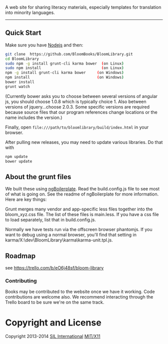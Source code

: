 A web site for sharing literacy materials, especially templates for translation into minority languages.

***

## Quick Start

Make sure you have [Nodejs](http://nodejs.org/download/) and then:

```sh
git clone  https://github.com/BloomBooks/BloomLibrary.git
cd BloomLibrary
sudo npm -g install grunt-cli karma bower  (on Linux)
sudo npm install                           (on Linux)
npm -g install grunt-cli karma bower     (on Windows)
npm install                              (on Windows)
bower install
grunt watch
```

(Currently bower asks you to choose between several versions of angular js,
you should choose 1.0.8 which is typically choice 1.
Also between versions of jquery...choose 2.0.3.
Some specific versions are required because source files that our program
references change locations or the name includes the version.)

Finally, open `file:///path/to/bloomlibrary/build/index.html` in your browser.

After pulling new releases, you may need to update various libraries. Do that with


```sh
npm update
bower update
```

## About the grunt files

We built these using [ngBoilerplate](https://github.com/ngbp/ngbp). Read the build.config.js file to see most of what is going on. See the readme of ngBoilerplate for more information. Here are key things:

Grunt merges many vendor and app-specific less files together into the bloom_xyz.css file. The list of these files is main.less.
If you have a css file to load separately, list that in build.config.js.

Normally we have tests run via the offscreen browser phantomjs. If you want to debug using a normal browser, you'll find that setting in karma/X:\dev\BloomLibrary\karma\karma-unit.tpl.js.


## Roadmap

see https://trello.com/b/eO6j48sf/bloom-library

### Contributing

Books may be contributed to the website once we have it working. Code contributions are welcome also.
We recommend interacting through the Trello board to be sure we're on the same track.

Copyright and License
=======
Copyright 2013-2014 [SIL International](http://sil.org)
[MIT/X11](http://sil.mit-license.org/)


